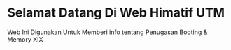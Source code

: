 # Selamat Datang Di Web Himatif UTM

Web Ini Digunakan Untuk Memberi info tentang Penugasan Booting & Memory XIX